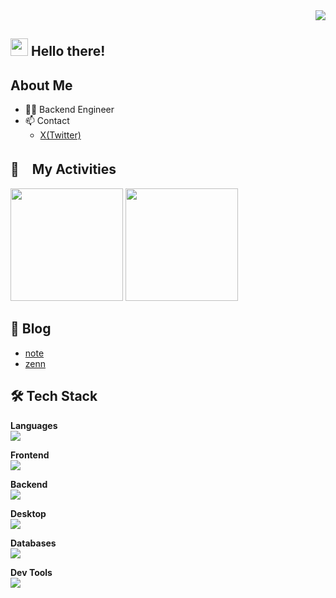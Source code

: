 <div align="right">
  <img src="https://komarev.com/ghpvc/?username=hungair0925" />
</div>

## <img src="https://media.giphy.com/media/hvRJCLFzcasrR4ia7z/giphy.gif" width="28"> Hello there!

## About Me
- 🧑‍💻 Backend Engineer
- 📫 Contact
  - [X(Twitter)](https://x.com/hungair0925)

## 🚀　My Activities
<div align="left">
   <img height="180px" src="https://github-readme-stats.vercel.app/api/top-langs/?username=hungair0925&theme=vue-dark&hide=html,css&langs_count=8&layout=compact" />
   <img height="180px" src="https://github-readme-stats.vercel.app/api?username=hungair0925&theme=vue-dark&layout=compact" />
</div>

## 📝 Blog
- [note](https://note.com/hungair0925)
- [zenn](https://zenn.dev/hungair0925)
  
## 🛠️ Tech Stack
<p align="left">
  <strong>Languages</strong><br />
  <a href="https://skillicons.dev">
    <img src="https://skillicons.dev/icons?i=python,js,typescript&theme=dark" />
  </a>
</p>

<p align="left">
  <strong>Frontend</strong><br />
  <a href="https://skillicons.dev">
    <img src="https://skillicons.dev/icons?i=react,next&theme=dark" />
  </a>
</p>

<p align="left">
  <strong>Backend</strong><br />
  <a href="https://skillicons.dev">
    <img src="https://skillicons.dev/icons?i=django,fastapi,flask&theme=dark" />
  </a>
</p>

<p align="left">
  <strong>Desktop</strong><br />
  <a href="https://skillicons.dev">
    <img src="https://skillicons.dev/icons?i=electron&theme=dark" />
  </a>
</p>

<p align="left">
  <strong>Databases</strong><br />
  <a href="https://skillicons.dev">
    <img src="https://skillicons.dev/icons?i=postgresql,mysql,redis,dynamodb&theme=dark" />
  </a>
</p>

<p align="left">
  <strong>Dev Tools</strong><br />
  <a href="https://skillicons.dev">
    <img src="https://skillicons.dev/icons?i=vscode,vim&theme=dark" />
  </a>
</p>


